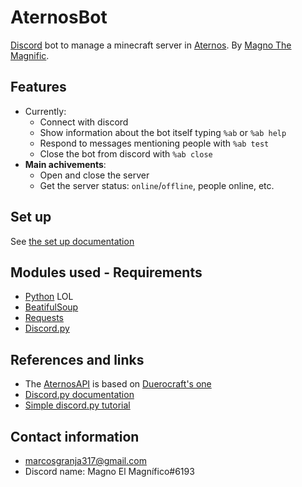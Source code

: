 # AternosBot
[Discord](https://discord.com) bot to manage a minecraft server in [Aternos](https://aternos.org).
By [Magno The Magnific](https://github.com/MagnoElMagnifico "me lol").

## Features
+ Currently:
  - Connect with discord
  - Show information about the bot itself typing `%ab` or `%ab help`
  - Respond to messages mentioning people with `%ab test`
  - Close the bot from discord with `%ab close`
+ **Main achivements**:
  - Open and close the server
  - Get the server status: `online`/`offline`, people online, etc.

## Set up
See [the set up documentation](documentation/SETUP.md)

## Modules used - Requirements
+ [Python](https://www.python.org/downloads/) LOL
+ [BeatifulSoup](https://crummy.com/software/BeautifulSoup/)
+ [Requests](https://pypi.org/project/requests/)
+ [Discord.py](https://pypi.org/project/discord.py/)

## References and links
+ The [AternosAPI](AternosAPI.py) is based on [Duerocraft's one](https://github.com/Duerocraft/AternosAPI)
+ [Discord.py documentation](https://discordpy.readthedocs.io/en/latest/api.html)
+ [Simple discord.py tutorial](https://realpython.com/how-to-make-a-discord-bot-python/)

## Contact information
+ marcosgranja317@gmail.com
+ Discord name: Magno El Magnífico#6193
